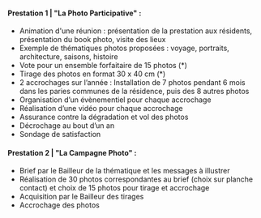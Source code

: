 #### Prestation 1 | **"La Photo Participative"** :
- Animation d'une réunion : présentation de la prestation aux résidents,  présentation du book photo, visite des lieux
- Exemple de thématiques photos proposées : voyage, portraits, architecture, saisons, histoire
- Vote pour un ensemble forfaitaire de 15 photos (\*)
- Tirage des photos en format 30 x 40 cm (\*)
- 2 accrochages sur l’année : Installation de 7 photos pendant 6 mois dans les paries communes de la résidence, puis des 8 autres photos
- Organisation d’un évènementiel pour chaque accrochage
- Réalisation d’une vidéo pour chaque accrochage
- Assurance contre la dégradation et vol des photos
- Décrochage au bout d’un an
- Sondage de satisfaction

#### Prestation 2 | **"La Campagne Photo"** :
- Brief par le Bailleur de la thématique et les messages à illustrer
- Réalisation de 30 photos correspondantes au brief (choix sur planche contact) et choix de 15 photos pour tirage et accrochage
- Acquisition par le Bailleur des tirages
- Accrochage des photos

